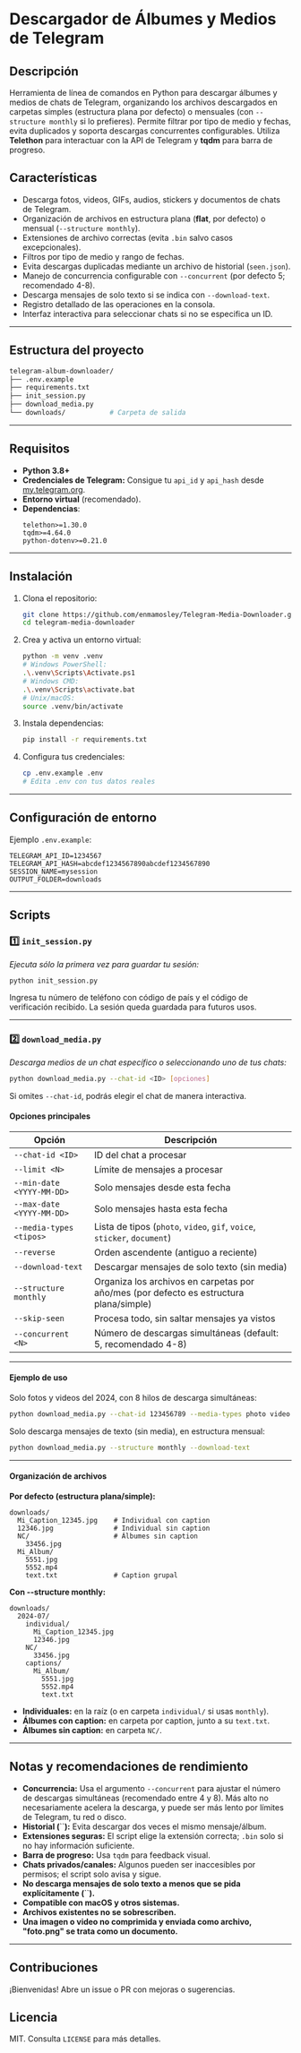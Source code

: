 # Descargador de Álbumes y Medios de Telegram

## Descripción

Herramienta de línea de comandos en Python para descargar álbumes y medios de chats de Telegram, organizando los archivos descargados en carpetas simples (estructura plana por defecto) o mensuales (con `--structure monthly` si lo prefieres). Permite filtrar por tipo de medio y fechas, evita duplicados y soporta descargas concurrentes configurables. Utiliza **Telethon** para interactuar con la API de Telegram y **tqdm** para barra de progreso.

## Características

- Descarga fotos, videos, GIFs, audios, stickers y documentos de chats de Telegram.
- Organización de archivos en estructura plana (**flat**, por defecto) o mensual (`--structure monthly`).
- Extensiones de archivo correctas (evita `.bin` salvo casos excepcionales).
- Filtros por tipo de medio y rango de fechas.
- Evita descargas duplicadas mediante un archivo de historial (`seen.json`).
- Manejo de concurrencia configurable con `--concurrent` (por defecto 5; recomendado 4-8).
- Descarga mensajes de solo texto si se indica con `--download-text`.
- Registro detallado de las operaciones en la consola.
- Interfaz interactiva para seleccionar chats si no se especifica un ID.

---

## Estructura del proyecto

```bash
telegram-album-downloader/
├── .env.example
├── requirements.txt
├── init_session.py
├── download_media.py
└── downloads/           # Carpeta de salida
```

---

## Requisitos

- **Python 3.8+**
- **Credenciales de Telegram:** Consigue tu `api_id` y `api_hash` desde [my.telegram.org](https://my.telegram.org).
- **Entorno virtual** (recomendado).
- **Dependencias**:
  ```
  telethon>=1.30.0
  tqdm>=4.64.0
  python-dotenv>=0.21.0
  ```

---

## Instalación

1. Clona el repositorio:
   ```bash
   git clone https://github.com/enmamosley/Telegram-Media-Downloader.git
   cd telegram-media-downloader
   ```
2. Crea y activa un entorno virtual:
   ```bash
   python -m venv .venv
   # Windows PowerShell:
   .\.venv\Scripts\Activate.ps1
   # Windows CMD:
   .\.venv\Scripts\activate.bat
   # Unix/macOS:
   source .venv/bin/activate
   ```
3. Instala dependencias:
   ```bash
   pip install -r requirements.txt
   ```
4. Configura tus credenciales:
   ```bash
   cp .env.example .env
   # Edita .env con tus datos reales
   ```

---

## Configuración de entorno

Ejemplo `.env.example`:

```dotenv
TELEGRAM_API_ID=1234567
TELEGRAM_API_HASH=abcdef1234567890abcdef1234567890
SESSION_NAME=mysession
OUTPUT_FOLDER=downloads
```

---

## Scripts

### 1️⃣ `init_session.py`

*Ejecuta sólo la primera vez para guardar tu sesión:*

```bash
python init_session.py
```

Ingresa tu número de teléfono con código de país y el código de verificación recibido. La sesión queda guardada para futuros usos.

---

### 2️⃣ `download_media.py`

*Descarga medios de un chat específico o seleccionando uno de tus chats:*

```bash
python download_media.py --chat-id <ID> [opciones]
```

Si omites `--chat-id`, podrás elegir el chat de manera interactiva.

#### Opciones principales

| Opción                    | Descripción                                                                            |
| ------------------------- | -------------------------------------------------------------------------------------- |
| `--chat-id <ID>`          | ID del chat a procesar                                                                 |
| `--limit <N>`             | Límite de mensajes a procesar                                                          |
| `--min-date <YYYY-MM-DD>` | Solo mensajes desde esta fecha                                                         |
| `--max-date <YYYY-MM-DD>` | Solo mensajes hasta esta fecha                                                         |
| `--media-types <tipos>`   | Lista de tipos (`photo`, `video`, `gif`, `voice`, `sticker`, `document`)               |
| `--reverse`               | Orden ascendente (antiguo a reciente)                                                  |
| `--download-text`         | Descargar mensajes de solo texto (sin media)                                           |
| `--structure monthly`     | Organiza los archivos en carpetas por año/mes (por defecto es estructura plana/simple) |
| `--skip-seen`             | Procesa todo, sin saltar mensajes ya vistos                                            |
| `--concurrent <N>`        | Número de descargas simultáneas (default: 5, recomendado 4-8)                          |

---

#### Ejemplo de uso

Solo fotos y videos del 2024, con 8 hilos de descarga simultáneas:

```bash
python download_media.py --chat-id 123456789 --media-types photo video --min-date 2024-01-01 --max-date 2024-12-31 --concurrent 8
```

Solo descarga mensajes de texto (sin media), en estructura mensual:

```bash
python download_media.py --structure monthly --download-text
```

---

#### Organización de archivos

**Por defecto (estructura plana/simple):**

```
downloads/
  Mi_Caption_12345.jpg    # Individual con caption
  12346.jpg               # Individual sin caption
  NC/                     # Álbumes sin caption
    33456.jpg
  Mi_Album/
    5551.jpg
    5552.mp4
    text.txt              # Caption grupal
```

**Con **--structure monthly**:**

```
downloads/
  2024-07/
    individual/
      Mi_Caption_12345.jpg
      12346.jpg
    NC/
      33456.jpg
    captions/
      Mi_Album/
        5551.jpg
        5552.mp4
        text.txt
```

- **Individuales:** en la raíz (o en carpeta `individual/` si usas `monthly`).
- **Álbumes con caption:** en carpeta por caption, junto a su `text.txt`.
- **Álbumes sin caption:** en carpeta `NC/`.

---

## Notas y recomendaciones de rendimiento

- **Concurrencia:** Usa el argumento `--concurrent` para ajustar el número de descargas simultáneas (recomendado entre 4 y 8). Más alto no necesariamente acelera la descarga, y puede ser más lento por límites de Telegram, tu red o disco.
- **Historial (**``**):** Evita descargar dos veces el mismo mensaje/álbum.
- **Extensiones seguras:** El script elige la extensión correcta; `.bin` solo si no hay información suficiente.
- **Barra de progreso:** Usa `tqdm` para feedback visual.
- **Chats privados/canales:** Algunos pueden ser inaccesibles por permisos; el script solo avisa y sigue.
- **No descarga mensajes de solo texto a menos que se pida explícitamente (**``**).**
- **Compatible con macOS y otros sistemas.**
- **Archivos existentes no se sobrescriben.**
- **Una imagen o video no comprimida y enviada como archivo, "foto.png" se trata como un documento.**

---

## Contribuciones

¡Bienvenidas! Abre un issue o PR con mejoras o sugerencias.

## Licencia

MIT. Consulta `LICENSE` para más detalles.

